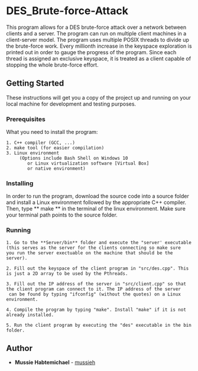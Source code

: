 # DES_Brute-force-Attack

This program allows for a DES brute-force attack over a network between clients and a server. The program can run on multiple client
machines in a client-server model. The program uses multiple POSIX threads to divide up the brute-force work. Every millionth
increase in the keyspace exploration is printed out in order to gauge the progress of the program. Since each thread is assigned an exclusive
keyspace, it is treated as a client capable of stopping the whole brute-force effort.

## Getting Started

These instructions will get you a copy of the project up and running on your local machine for development and testing purposes.

### Prerequisites

What you need to install the program:

```
1. C++ compiler (GCC, ...)
2. make tool (for easier compilation)
3. Linux environment 
     (Options include Bash Shell on Windows 10 
        or Linux virtualization software [Virtual Box] 
        or native environment)
```

### Installing

In order to run the program, download the source code into a source folder and install a Linux environment followed 
by the appropriate C++ compiler. Then, type ** make ** in the terminal of the linux environment. Make sure your terminal path
points to the source folder.

### Running


```
1. Go to the **Server/bin** folder and execute the "server' executable (this serves as the server for the clients connecting so make sure
you run the server exectuable on the machine that should be the server).

2. Fill out the keyspace of the client program in "src/des.cpp". This is just a 2D array to be used by the Pthreads.

3. Fill out the IP address of the server in "src/client.cpp" so that the client program can connect to it. The IP address of the server
 can be found by typing "ifconfig" (without the quotes) on a Linux environment.

4. Compile the program by typing "make". Install "make" if it is not already installed.

5. Run the client program by executing the "des" executable in the bin folder.

```


## Author

* **Mussie Habtemichael** - [mussieh](https://github.com/mussieh)

